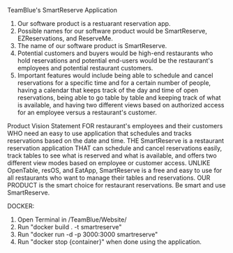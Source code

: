 TeamBlue's SmartReserve Application

1) Our software product is a restuarant reservation app. 
2) Possible names for our software product would be SmartReserve, EZReservations, and ReserveMe.
3) The name of our software product is SmartReserve.
4) Potential customers and buyers would be high-end restaurants who hold reservations and potential end-users would 
   be the restaurant's employees and potential restaurant customers.
5) Important features would include being able to schedule and cancel reservations for a specific time and for a certain number of
   people, having a calendar that keeps track of the day and time of open reservations, being able to go table by table
   and keeping track of what is available, and having two different views based on authorized access for an employee
   versus a restaurant's customer.

Product Vision Statement
FOR restaurant's employees and their customers WHO need an easy to use application that schedules and tracks reservations
based on the date and time. THE SmartReserve is a restaurant reservation application THAT can schedule and cancel 
reservations easily, track tables to see what is reserved and what is available, and offers two different view modes based
on employee or customer access. UNLIKE OpenTable, resOS, and EatApp, SmartReserve is a free and easy to use for all restaurants 
who want to manage their tables and reservations. OUR PRODUCT is the smart choice for restaurant reservations.
Be smart and use SmartReserve.

DOCKER:
   1. Open Terminal in /TeamBlue/Website/
   2. Run "docker build . -t smartreserve"
   3. Run "docker run -d -p 3000:3000 smartreserve"
   4. Run "docker stop {container}" when done using the application.
